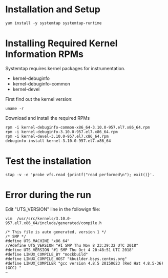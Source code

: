 # Installation and Setup
```
yum install -y systemtap systemtap-runtime
```

# Installing Required Kernel Information RPMs
Systemtap requires kernel packages for instrumentation. 

* kernel-debuginfo
* kernel-debuginfo-common
* kernel-devel

First find out the kernel version:

```
uname -r

```

Download and install the required RPMs
```
rpm -i kernel-debuginfo-common-x86_64-3.10.0-957.el7.x86_64.rpm
rpm -i kernel-debuginfo-3.10.0-957.el7.x86_64.rpm
rpm -i kernel-devel-3.10.0-957.el7.x86_64.rpm
debuginfo-install kernel-3.10.0-957.el7.x86_64
```

# Test the installation
```
stap -v -e 'probe vfs.read {printf("read performed\n"); exit()}'.
```

# Error during the run
Edit "UTS_VERSION" line in the followign file:
```
vim  /usr/src/kernels/3.10.0-957.el7.x86_64/include/generated/compile.h
```

```
/* This file is auto generated, version 1 */
/* SMP */
#define UTS_MACHINE "x86_64"
//#define UTS_VERSION "#1 SMP Thu Nov 8 23:39:32 UTC 2018"
#define UTS_VERSION "#1 SMP Thu Oct 4 20:48:51 UTC 2018"
#define LINUX_COMPILE_BY "mockbuild"
#define LINUX_COMPILE_HOST "kbuilder.bsys.centos.org"
#define LINUX_COMPILER "gcc version 4.8.5 20150623 (Red Hat 4.8.5-36) (GCC) "
~
```
